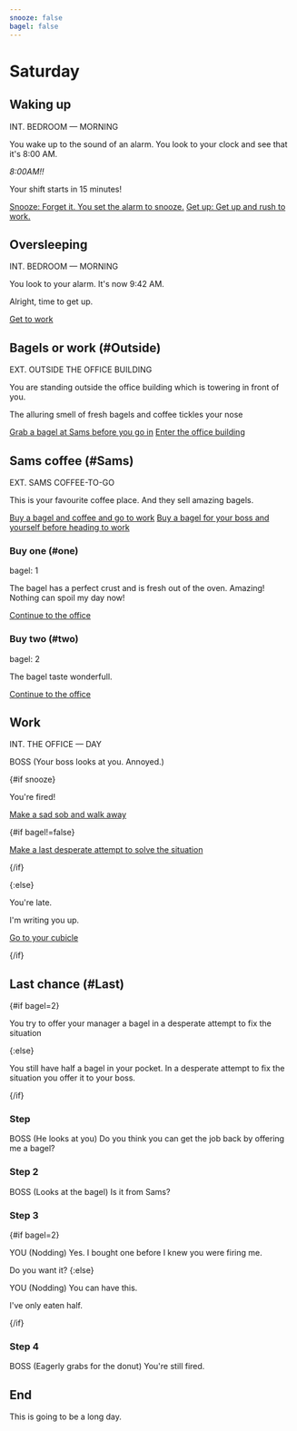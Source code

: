 ```yaml
---
snooze: false
bagel: false
---
```

# Saturday

## Waking up

INT. BEDROOM — MORNING

You wake up to the sound of an alarm. You look to your clock and 
see that it's 8:00 AM.

*8:00AM!!*

Your shift starts in 15 minutes!

[Snooze: Forget it. You set the alarm to snooze.](next)
[Get up: Get up and rush to work.](#Outside)

## Oversleeping

INT. BEDROOM — MORNING

You look to your alarm. It's now 9:42 AM.

Alright, time to get up.

[Get to work](next)

## Bagels or work (#Outside)

EXT. OUTSIDE THE OFFICE BUILDING

You are standing outside the office building which is towering in front of you.

The alluring smell of fresh bagels and coffee tickles your nose

[Grab a bagel at Sams before you go in](#Sams)
[Enter the office building](#Work)

## Sams coffee (#Sams)

EXT. SAMS COFFEE-TO-GO

This is your favourite coffee place. And they sell amazing bagels.

[Buy a bagel and coffee and go to work](#one)
[Buy a bagel for your boss and yourself before heading to work](#two)

### Buy one (#one)

bagel: 1

The bagel has a perfect crust and is fresh out of the oven. Amazing! Nothing can spoil my day now!

[Continue to the office](#Work)

### Buy two (#two)

bagel: 2

The bagel taste wonderfull.

[Continue to the office](#Work)

## Work

INT. THE OFFICE — DAY

BOSS
(Your boss looks at you. Annoyed.)

{#if snooze}

You're fired!

[Make a sad sob and walk away](#End)

{#if bagel!=false}

[Make a last desperate attempt to solve the situation](#Last)

{/if}

{:else}

You're late.

I'm writing you up.

[Go to your cubicle](#End)

{/if}

## Last chance (#Last)

{#if bagel=2}

You try to offer your manager a bagel in a desperate attempt to fix the situation

{:else}

You still have half a bagel in your pocket. In a desperate attempt to fix the situation you offer it to your boss.

{/if}

### Step

BOSS
(He looks at you)
Do you think you can get the job back by offering me a bagel?

### Step 2

BOSS
(Looks at the bagel)
Is it from Sams?

### Step 3

{#if bagel=2}

YOU
(Nodding)
Yes. I bought one before I knew you were firing me.

Do you want it?
{:else}

YOU
(Nodding)
You can have this.

I've only eaten half.

{/if}

### Step 4

BOSS
(Eagerly grabs for the donut)
You're still fired.

## End

This is going to be a long day.
